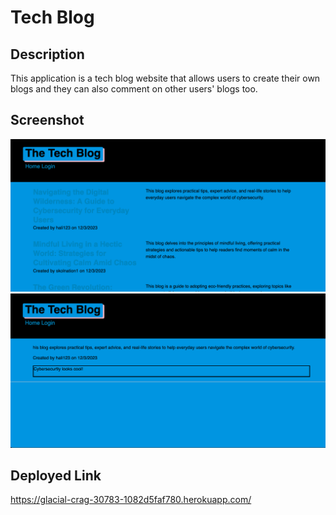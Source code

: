 # Tech Blog

## Description
This application is a tech blog website that allows users to create their own blogs and they can also comment on other users' blogs too.

## Screenshot
![Alt text](image.png)
![Alt text](image-1.png)

## Deployed Link
https://glacial-crag-30783-1082d5faf780.herokuapp.com/